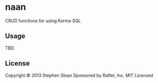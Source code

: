 # naan

CRUD functions for using Korma SQL

## Usage

TBD

## License

Copyright © 2013 Stephen Sloan
Sponsored by Rafter, Inc.
MIT Licensed
